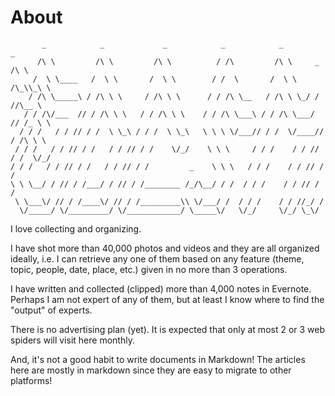 # About

```
       _            _             _            _            _           _
      /\ \         /\ \         /\ \          / /\         /\ \     _  /\ \
     /  \ \____   /  \ \       /  \ \        / /  \       /  \ \   /\_\\_\ \
    / /\ \_____\ / /\ \ \     / /\ \ \      / / /\ \__   / /\ \ \_/ / //\__ \
   / / /\/___  // / /\ \ \   / / /\ \ \    / / /\ \___\ / / /\ \___/ // /_ \ \  
  / / /   / / // / /  \ \_\ / / /  \ \_\   \ \ \ \/___// / /  \/____// / /\ \ \
 / / /   / / // / /   / / // / /    \/_/    \ \ \     / / /    / / // / /  \/_/
/ / /   / / // / /   / / // / /         _    \ \ \   / / /    / / // / /
\ \ \__/ / // / /___/ / // / /________ /_/\__/ / /  / / /    / / // / /
 \ \___\/ // / /____\/ // / /_________\\ \/___/ /  / / /    / / //_/ /
  \/_____/ \/_________/ \/____________/ \_____\/   \/_/     \/_/ \_\/
```

I love collecting and organizing.

I have shot more than 40,000 photos and videos and they are all
organized ideally, i.e. I can retrieve any one of them based on
any feature (theme, topic, people, date, place, etc.) given
in no more than 3 operations.

I have written and collected (clipped) more than 4,000 notes in
Evernote. Perhaps I am not expert of any of them, but at least
I know where to find the "output" of experts.

There is no advertising plan (yet). It is expected that only at
most 2 or 3 web spiders will visit here monthly.

And, it's not a good habit to write documents in Markdown!
The articles here are mostly in markdown since they are easy
to migrate to other platforms!
